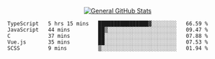 <p align="center">
  <a href="https://github.com/AndyDevv">
    <img src="https://github-readme-stats.vercel.app/api?username=AndyDevv&custom_title=General%20GitHub%20Stats&theme=aura_dark" alt="General GitHub Stats">
  </a>
</p>

<!--START_SECTION:waka-->
```text
TypeScript   5 hrs 15 mins   ████████████████▓░░░░░░░░   66.59 % 
JavaScript   44 mins         ██▒░░░░░░░░░░░░░░░░░░░░░░   09.47 % 
C            37 mins         ██░░░░░░░░░░░░░░░░░░░░░░░   07.88 % 
Vue.js       35 mins         ██░░░░░░░░░░░░░░░░░░░░░░░   07.53 % 
SCSS         9 mins          ▒░░░░░░░░░░░░░░░░░░░░░░░░   01.94 % 
```
<!--END_SECTION:waka-->
